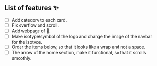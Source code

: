 ## List of features ✨

- [ ] Add category to each card.
- [ ] Fix overflow and scroll.
- [ ] Add webpage of 🛒.
- [ ] Make isotype/symbol of the logo and change the image of the navbar for the isotype.
- [ ] Order the items below, so that it looks like a wrap and not a space.
- [ ] The arrow of the home section, make it functional, so that it scrolls smoothly.
